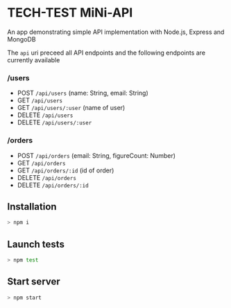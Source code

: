 # TECH-TEST MiNi-API

An app demonstrating simple API implementation with Node.js, Express and MongoDB

The `api` uri preceed all API endpoints and the following endpoints are currently available

### /users

- POST `/api/users` (name: String, email: String)
- GET `/api/users`
- GET `/api/users/:user` (name of user)
- DELETE `/api/users`
- DELETE `/api/users/:user`

### /orders

- POST `/api/orders` (email: String, figureCount: Number)
- GET `/api/orders`
- GET `/api/orders/:id` (id of order)
- DELETE `/api/orders`
- DELETE `/api/orders/:id`

## Installation

```bash
> npm i
```

## Launch tests

```bash
> npm test
```

## Start server

```bash
> npm start
```
